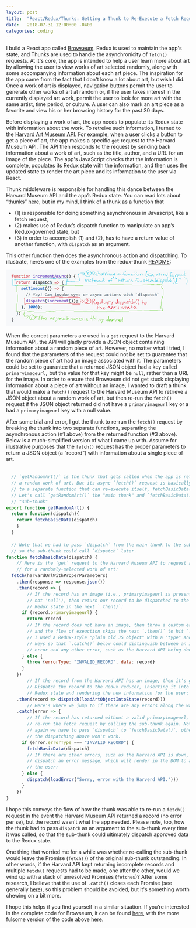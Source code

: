 ```yaml
---
layout: post
title:  "React/Redux/Thunks: Getting a Thunk to Re-Execute a Fetch Request When the First Try Retrieved Invalid Data"
date:   2018-07-31 12:00:00 -0400
categories: coding
---
```


I build a React app called [Browseum](https://github.com/breadoliveoilsalt/browseum). Redux is used to maintain the app's state, and Thunks are used to handle the asynchronicity of `fetch()` requests.  At it's core, the app is intended to help a user learn more about art by allowing the user to view works of art selected randomly, along with some accompanying information about each art piece. The inspiration for the app came from the fact that I don't know a lot about art, but wish I did. Once a work of art is displayed, navigation buttons permit the user to generate other works of art at random or, if the user takes interest in the currently displayed art work, permit the user to look for more art with the same artist, time period, or  culture. A user can also mark an art piece as a favorite and view his or her browsing history for the past 30 days.

Before displaying a work of art, the app needs to populate its Redux state with information about the work.  To retreive such information, I turned to the [Harvard Art Museum API](https://github.com/harvardartmuseums/api-docs).  For example, when a user clicks a button to get a piece of art, the app makes a specific `get` request to the Harvard Museum API.  The API then responds to the request by sending back information about a work of art, such as the title, author, and a URL for an image of the piece. The app's JavaScript checks that the information is complete, populates its Redux state with the information, and then uses the updated state to render the art piece and its information to the user via React.  

Thunk middleware is responsible for handling this dance between the Harvard Museum API and the app’s Redux state.  You can read lots about “thunks” [here](https://github.com/reduxjs/redux-thunk), but in my mind, I think of a thunk as a function that

* (1) is responsible for doing something asynchronous in Javascript, like a fetch request,
* (2) makes use of Redux’s dispatch function to manipulate an app’s Redux-governed state, but
* (3) in order to accomplish (1) and (2), has to have a return value of another function, with `dispatch` as an argument.  

This other function then does the asynchronous action and dispatching.  To illustrate, here’s one of the examples from the redux-thunk [README](https://github.com/reduxjs/redux-thunk):

![](/assets/images/2018-07-31-getting-a-thunk-to-re-execute/image-1.jpg)

When the correct parameters are used in a `get` request to the Harvard Museum API, the API will gladly provide a JSON object containing information about a random piece of art. However, no matter what I tried, I found that the parameters of the request could not be set to guarantee that the random piece of art had an image associated with it.  The parameters could be set to guarantee that a returned JSON object had a key called `primaryimageurl,` but the value for that key might be `null`, rather than a URL for the image. In order to ensure that Browseum did not get stuck displaying information about a piece of art without an image, I wanted to draft a thunk that would make a `fetch()` request to the Harvard Museum API to retrieve a JSON object about a random work of art, but then re-run the `fetch()` request if the JSON object returned did not have a `primaryimageurl` key or a had a `primaryimageurl` key with a null value.  

After some trial and error, I got the thunk to re-run the `fetch()` request by breaking the thunk into two separate functions, separating the asynchronous action (#1 above) from the returned function (#3 above).  Below is a much-simplified version of what I came up with.  Assume for illustrative purposes that the `fetch()` request has the proper parameters to return a JSON object (a “record”) with information about a single piece of art.

```javascript

  // `getRandomArt()` is the thunk that gets called when the app is retreiving
  // a random work of art. But its async `fetch()` request is basically moved
  // to a separate function that can re-execute itself, fetchBasicData().
  // Let's call `getRandomArt()` the "main thunk" and `fetchBasicData()` the
  // "sub-thunk"
export function getRandomArt() {
  return function(dispatch){
    return fetchBasicData(dispatch)
    }
  }

  // Note that we had to pass `dispatch` from the main thunk to the sub-thunk
  // so the sub-thunk could call `dispatch` later.
function fetchBasicData(dispatch) {
    // Here is the `get` request to the Harvard Museum API to request a record
    // for a randomly-selected work of art:
  fetch(harvardUrlWithProperParameters)
    .then(response => response.json())
    .then(record => {
        // If the record has an image (i.e., primaryimageurl is present and
        // not 'null'), then return our record to be dispatched to the
        // Redux state in the next `.then()`:
      if (record.primaryimageurl) {
        return record
        // If the record does not have an image, then throw a custom error,
        // and the flow of exeuction skips the next `.then()` to hit `.catch()`.
        // I used a Redux-style "plain old JS object" with a "type" and "data"
        // keys so that `.catch()` below could distinguish between an image
        // error and any other error, such as the Harvard API being down.
      } else {
        throw {errorType: "INVALID_RECORD", data: record}
      }
    })
        // If the record from the Harvard API has an image, then it's good.
        // Dispatch the record to the Redux reducer, inserting it into the
        // Redux state and rendering the new information for the user:
    .then(record => dispatch(loadArtObjectIntoState(record)))
        // Here's where we jump to if there are any errors along the way:
    .catch(error => {
        // If the record has returned without a valid primaryimageurl, then
        // re-run the fetch request by calling the sub-thunk again. Note how
        // again we have to pass `dispatch` to `fetchBasicData()`, otherwise
        // the dispatching above won't work.
      if (error.errorType === "INVALID_RECORD") {
        fetchBasicData(dispatch)
        // If there are other errors, such as the Harvard API is down, then
        // dispatch an error message, which will render in the DOM to alert
        // the user:
      } else {
        dispatch(loadError("Sorry, error with the Harverd API.")))
      }
    })
}

```


I hope this conveys the flow of how the thunk was able to re-run a `fetch()` request in the event the Harvard Museum API returned a record (no error per se), but the record wasn’t what the app needed.  Please note, too, how the thunk had to pass `dispatch` as an argument to the sub-thunk every time it was called, so that the sub-thunk could ultimately dispatch approved data to the Redux state.  

One thing that worried me for a while was whether re-calling the sub-thunk would leave the Promise (`fetch()`) of the original sub-thunk outstanding.  In other words, if the Harvard API kept returning incomplete records and multiple `fetch()` requests had to be made, one after the other, would we wind up with a stack of unresolved Promises (`fetches`)? After some research, I believe that the use of `.catch()` closes each Promise (see generally [here](https://developer.mozilla.org/en-US/docs/Web/JavaScript/Reference/Global_Objects/Promise/catch)), so this problem should be avoided, but it's something worth chewing on a bit more.

I hope this helps if you find yourself in a similar situation. If you’re interested in the complete code for Browseum, it can be found [here](https://github.com/breadoliveoilsalt/browseum), with the more fulsome version of the code above [here](https://github.com/breadoliveoilsalt/browseum/blob/master/client/src/actions/harvardApiThunks.js).

